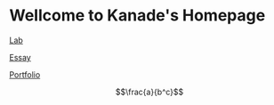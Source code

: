 # Wellcome to Kanade's Homepage

[Lab](./Lab/)

[Essay](./Essay/)

[Portfolio](./Portfolio/)

$$\frac{a}{b^c}$$